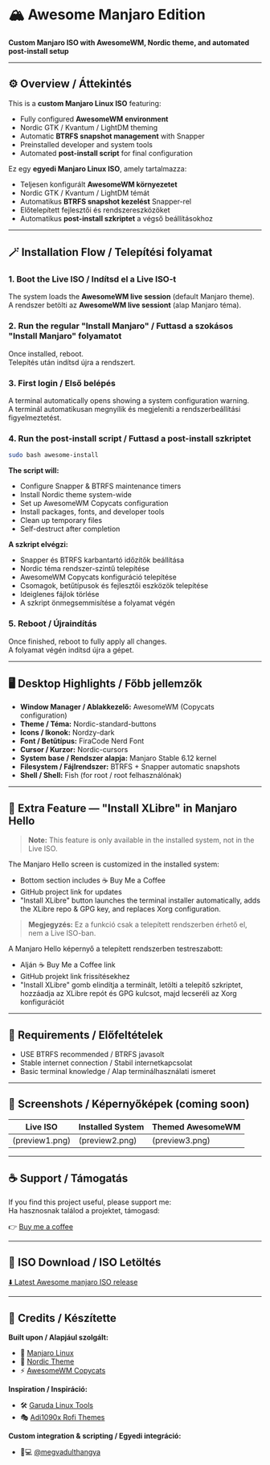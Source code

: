 # 🏔️ Awesome Manjaro Edition

**Custom Manjaro ISO with AwesomeWM, Nordic theme, and automated post-install setup**

---

## ⚙️ Overview / Áttekintés

This is a **custom Manjaro Linux ISO** featuring:

- Fully configured **AwesomeWM environment**
- Nordic GTK / Kvantum / LightDM theming
- Automatic **BTRFS snapshot management** with Snapper
- Preinstalled developer and system tools
- Automated **post-install script** for final configuration

Ez egy **egyedi Manjaro Linux ISO**, amely tartalmazza:

- Teljesen konfigurált **AwesomeWM környezetet**
- Nordic GTK / Kvantum / LightDM témát
- Automatikus **BTRFS snapshot kezelést** Snapper-rel
- Előtelepített fejlesztői és rendszereszközöket
- Automatikus **post-install szkriptet** a végső beállításokhoz

---

## 🪄 Installation Flow / Telepítési folyamat

### 1. **Boot the Live ISO / Indítsd el a Live ISO-t**  
The system loads the **AwesomeWM live session** (default Manjaro theme).  
A rendszer betölti az **AwesomeWM live sessiont** (alap Manjaro téma).

### 2. **Run the regular "Install Manjaro" / Futtasd a szokásos "Install Manjaro" folyamatot**  
Once installed, reboot.  
Telepítés után indítsd újra a rendszert.

### 3. **First login / Első belépés**  
A terminal automatically opens showing a system configuration warning.  
A terminál automatikusan megnyílik és megjeleníti a rendszerbeállítási figyelmeztetést.

### 4. **Run the post-install script / Futtasd a post-install szkriptet**  
```bash
sudo bash awesome-install
```

**The script will:**
- Configure Snapper & BTRFS maintenance timers
- Install Nordic theme system-wide
- Set up AwesomeWM Copycats configuration
- Install packages, fonts, and developer tools
- Clean up temporary files
- Self-destruct after completion

**A szkript elvégzi:**
- Snapper és BTRFS karbantartó időzítők beállítása
- Nordic téma rendszer-szintű telepítése
- AwesomeWM Copycats konfiguráció telepítése
- Csomagok, betűtípusok és fejlesztői eszközök telepítése
- Ideiglenes fájlok törlése
- A szkript önmegsemmisítése a folyamat végén

### 5. **Reboot / Újraindítás**  
Once finished, reboot to fully apply all changes.  
A folyamat végén indítsd újra a gépet.

---

## 🖥️ Desktop Highlights / Főbb jellemzők

- **Window Manager / Ablakkezelő:** AwesomeWM (Copycats configuration)
- **Theme / Téma:** Nordic-standard-buttons
- **Icons / Ikonok:** Nordzy-dark
- **Font / Betűtípus:** FiraCode Nerd Font
- **Cursor / Kurzor:** Nordic-cursors
- **System base / Rendszer alapja:** Manjaro Stable 6.12 kernel
- **Filesystem / Fájlrendszer:** BTRFS + Snapper automatic snapshots
- **Shell / Shell:** Fish (for root / root felhasználónak)

---

## 🧩 Extra Feature — "Install XLibre" in Manjaro Hello

> **Note:** This feature is only available in the installed system, not in the Live ISO.

The Manjaro Hello screen is customized in the installed system:

- Bottom section includes ☕ Buy Me a Coffee
- GitHub project link for updates
- "Install XLibre" button launches the terminal installer automatically, adds the XLibre repo & GPG key, and replaces Xorg configuration.

> **Megjegyzés:** Ez a funkció csak a telepített rendszerben érhető el, nem a Live ISO-ban.

A Manjaro Hello képernyő a telepített rendszerben testreszabott:

- Alján ☕ Buy Me a Coffee link
- GitHub projekt link frissítésekhez
- "Install XLibre" gomb elindítja a terminált, letölti a telepítő szkriptet, hozzáadja az XLibre repót és GPG kulcsot, majd lecseréli az Xorg konfigurációt

---

## 🔧 Requirements / Előfeltételek

- USE BTRFS recommended / BTRFS javasolt
- Stable internet connection / Stabil internetkapcsolat
- Basic terminal knowledge / Alap terminálhasználati ismeret

---

## 📸 Screenshots / Képernyőképek (coming soon)

| Live ISO | Installed System | Themed AwesomeWM |
|----------|------------------|------------------|
| (preview1.png) | (preview2.png) | (preview3.png) |

---

## ☕ Support / Támogatás

If you find this project useful, please support me:  
Ha hasznosnak találod a projektet, támogasd:

👉 [Buy me a coffee](https://buymeacoffee.com/rohambili)

---

## 🔗 ISO Download / ISO Letöltés

[⬇️ Latest Awesome manjaro ISO release](https://github.com/megvadulthangya/manjaro-awesome-iso/releases)

---

## 🧠 Credits / Készítette

**Built upon / Alapjául szolgált:**
- 🐧 [Manjaro Linux](https://manjaro.org/)
- 🎨 [Nordic Theme](https://github.com/EliverLara/Nordic)
- ⚡ [AwesomeWM Copycats](https://github.com/lcpz/awesome-copycats)

**Inspiration / Inspiráció:**
- 🛠️ [Garuda Linux Tools](https://gitlab.com/garuda-linux/tools)
- 🎭 [Adi1090x Rofi Themes](https://github.com/adi1090x/rofi)

**Custom integration & scripting / Egyedi integráció:**
- 👨💻 [@megvadulthangya](https://github.com/megvadulthangya)
